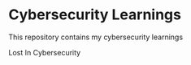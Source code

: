 # Cybersecurity Learnings

This repository contains my cybersecurity learnings



Lost In Cybersecurity

